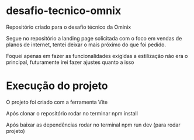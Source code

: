 # desafio-tecnico-omnix
Repositório criado para o desafio técnico da Ominix

<p>Segue no repositório a landing page solicitada com o foco em vendas de planos de internet, tentei deixar o mais próximo do que foi pedido.</p>
<p>Foquei apenas em fazer as funcionalidades exigidas a estilização não era o principal, futuramente irei fazer ajustes quanto a isso </p>

<h1>Execução do projeto</h1>
<p> O projeto foi criado com a ferramenta Vite</p>
<p>Após clonar o repositório rodar no terminar npm install</p>
<p>Após baixar as dependências rodar no terminal npm run dev (para rodar projeto)</p>
